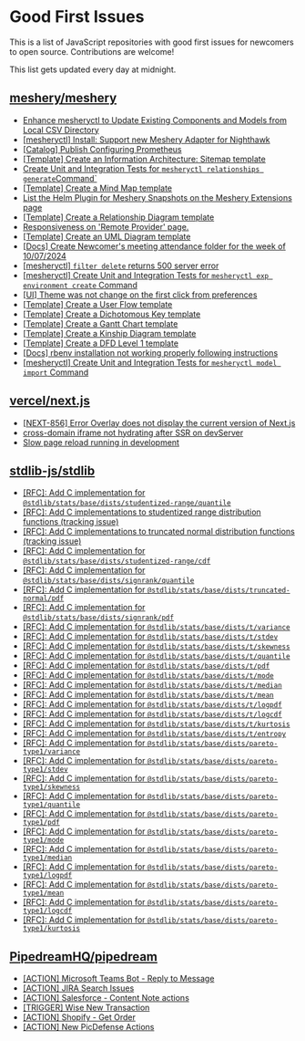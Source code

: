 # Good First Issues

This is a list of JavaScript repositories with good first issues for newcomers to open source. Contributions are welcome!

This list gets updated every day at midnight.

## [meshery/meshery](https://github.com/meshery/meshery)

- [Enhance mesheryctl to Update Existing Components and Models from Local CSV Directory](https://github.com/meshery/meshery/issues/12134)
- [[mesheryctl] Install: Support new Meshery Adapter for Nighthawk](https://github.com/meshery/meshery/issues/10371)
- [[Catalog] Publish Configuring Prometheus](https://github.com/meshery/meshery/issues/9626)
- [[Template] Create an Information Architecture: Sitemap template](https://github.com/meshery/meshery/issues/12464)
- [Create Unit and Integration Tests for `mesheryctl relationships generate`Command`](https://github.com/meshery/meshery/issues/12135)
- [[Template] Create a Mind Map template](https://github.com/meshery/meshery/issues/12455)
- [List the Helm Plugin for Meshery Snapshots on the Meshery Extensions page](https://github.com/meshery/meshery/issues/11866)
- [[Template] Create a Relationship Diagram template ](https://github.com/meshery/meshery/issues/12453)
- [Responsiveness on 'Remote Provider' page.](https://github.com/meshery/meshery/issues/10743)
- [[Template] Create an UML Diagram template](https://github.com/meshery/meshery/issues/12451)
- [[Docs] Create Newcomer's meeting attendance folder for the week of 10/07/2024](https://github.com/meshery/meshery/issues/12012)
- [[mesheryctl] `filter delete` returns 500 server error](https://github.com/meshery/meshery/issues/11318)
- [[mesheryctl] Create Unit and Integration Tests for `mesheryctl exp environment create` Command](https://github.com/meshery/meshery/issues/12138)
- [[UI] Theme was not change on the first click from preferences](https://github.com/meshery/meshery/issues/12218)
- [[Template] Create a User Flow template](https://github.com/meshery/meshery/issues/12456)
- [[Template] Create a Dichotomous Key template](https://github.com/meshery/meshery/issues/12463)
- [[Template] Create a Gantt Chart template](https://github.com/meshery/meshery/issues/12461)
- [[Template] Create a Kinship Diagram template](https://github.com/meshery/meshery/issues/12452)
- [[Template] Create a DFD Level 1 template](https://github.com/meshery/meshery/issues/12501)
- [[Docs] rbenv installation not working properly following instructions](https://github.com/meshery/meshery/issues/12230)
- [[mesheryctl] Create Unit and Integration Tests for `mesheryctl model import` Command](https://github.com/meshery/meshery/issues/12137)

## [vercel/next.js](https://github.com/vercel/next.js)

- [[NEXT-856] Error Overlay does not display the current version of Next.js](https://github.com/vercel/next.js/issues/47124)
- [cross-domain iframe not hydrating after SSR on devServer](https://github.com/vercel/next.js/issues/18028)
- [Slow page reload running in development](https://github.com/vercel/next.js/issues/25108)

## [stdlib-js/stdlib](https://github.com/stdlib-js/stdlib)

- [[RFC]: Add C implementation for `@stdlib/stats/base/dists/studentized-range/quantile`](https://github.com/stdlib-js/stdlib/issues/3888)
- [[RFC]: Add C implementations to studentized range distribution functions (tracking issue)](https://github.com/stdlib-js/stdlib/issues/3886)
- [[RFC]: Add C implementations to truncated normal distribution functions (tracking issue)](https://github.com/stdlib-js/stdlib/issues/3868)
- [[RFC]: Add C implementation for `@stdlib/stats/base/dists/studentized-range/cdf`](https://github.com/stdlib-js/stdlib/issues/3887)
- [[RFC]: Add C implementation for `@stdlib/stats/base/dists/signrank/quantile`](https://github.com/stdlib-js/stdlib/issues/3885)
- [[RFC]: Add C implementation for `@stdlib/stats/base/dists/truncated-normal/pdf`](https://github.com/stdlib-js/stdlib/issues/3882)
- [[RFC]: Add C implementation for `@stdlib/stats/base/dists/signrank/pdf`](https://github.com/stdlib-js/stdlib/issues/3884)
- [[RFC]: Add C implementation for `@stdlib/stats/base/dists/t/variance`](https://github.com/stdlib-js/stdlib/issues/3881)
- [[RFC]: Add C implementation for `@stdlib/stats/base/dists/t/stdev`](https://github.com/stdlib-js/stdlib/issues/3880)
- [[RFC]: Add C implementation for `@stdlib/stats/base/dists/t/skewness`](https://github.com/stdlib-js/stdlib/issues/3879)
- [[RFC]: Add C implementation for `@stdlib/stats/base/dists/t/quantile`](https://github.com/stdlib-js/stdlib/issues/3878)
- [[RFC]: Add C implementation for `@stdlib/stats/base/dists/t/pdf`](https://github.com/stdlib-js/stdlib/issues/3877)
- [[RFC]: Add C implementation for `@stdlib/stats/base/dists/t/mode`](https://github.com/stdlib-js/stdlib/issues/3876)
- [[RFC]: Add C implementation for `@stdlib/stats/base/dists/t/median`](https://github.com/stdlib-js/stdlib/issues/3875)
- [[RFC]: Add C implementation for `@stdlib/stats/base/dists/t/mean`](https://github.com/stdlib-js/stdlib/issues/3874)
- [[RFC]: Add C implementation for `@stdlib/stats/base/dists/t/logpdf`](https://github.com/stdlib-js/stdlib/issues/3873)
- [[RFC]: Add C implementation for `@stdlib/stats/base/dists/t/logcdf`](https://github.com/stdlib-js/stdlib/issues/3872)
- [[RFC]: Add C implementation for `@stdlib/stats/base/dists/t/kurtosis`](https://github.com/stdlib-js/stdlib/issues/3871)
- [[RFC]: Add C implementation for `@stdlib/stats/base/dists/t/entropy`](https://github.com/stdlib-js/stdlib/issues/3870)
- [[RFC]: Add C implementation for `@stdlib/stats/base/dists/pareto-type1/variance`](https://github.com/stdlib-js/stdlib/issues/3867)
- [[RFC]: Add C implementation for `@stdlib/stats/base/dists/pareto-type1/stdev`](https://github.com/stdlib-js/stdlib/issues/3866)
- [[RFC]: Add C implementation for `@stdlib/stats/base/dists/pareto-type1/skewness`](https://github.com/stdlib-js/stdlib/issues/3865)
- [[RFC]: Add C implementation for `@stdlib/stats/base/dists/pareto-type1/quantile`](https://github.com/stdlib-js/stdlib/issues/3864)
- [[RFC]: Add C implementation for `@stdlib/stats/base/dists/pareto-type1/pdf`](https://github.com/stdlib-js/stdlib/issues/3863)
- [[RFC]: Add C implementation for `@stdlib/stats/base/dists/pareto-type1/mode`](https://github.com/stdlib-js/stdlib/issues/3862)
- [[RFC]: Add C implementation for `@stdlib/stats/base/dists/pareto-type1/median`](https://github.com/stdlib-js/stdlib/issues/3861)
- [[RFC]: Add C implementation for `@stdlib/stats/base/dists/pareto-type1/logpdf`](https://github.com/stdlib-js/stdlib/issues/3859)
- [[RFC]: Add C implementation for `@stdlib/stats/base/dists/pareto-type1/mean`](https://github.com/stdlib-js/stdlib/issues/3860)
- [[RFC]: Add C implementation for `@stdlib/stats/base/dists/pareto-type1/logcdf`](https://github.com/stdlib-js/stdlib/issues/3858)
- [[RFC]: Add C implementation for `@stdlib/stats/base/dists/pareto-type1/kurtosis`](https://github.com/stdlib-js/stdlib/issues/3857)

## [PipedreamHQ/pipedream](https://github.com/PipedreamHQ/pipedream)

- [[ACTION] Microsoft Teams Bot - Reply to Message](https://github.com/PipedreamHQ/pipedream/issues/14758)
- [[ACTION] JIRA Search Issues](https://github.com/PipedreamHQ/pipedream/issues/14903)
- [[ACTION] Salesforce - Content Note actions](https://github.com/PipedreamHQ/pipedream/issues/14465)
- [[TRIGGER] Wise New Transaction  ](https://github.com/PipedreamHQ/pipedream/issues/14757)
- [[ACTION] Shopify - Get Order](https://github.com/PipedreamHQ/pipedream/issues/14854)
- [[ACTION] New PicDefense Actions](https://github.com/PipedreamHQ/pipedream/issues/14731)

